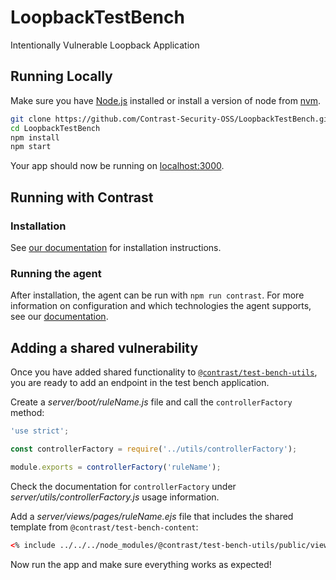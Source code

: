 # LoopbackTestBench
Intentionally Vulnerable Loopback Application

## Running Locally

Make sure you have [Node.js](http://nodejs.org/) installed or install a version of node from [nvm](https://github.com/creationix/nvm).

```sh
git clone https://github.com/Contrast-Security-OSS/LoopbackTestBench.git # or clone your own fork
cd LoopbackTestBench
npm install
npm start
```

Your app should now be running on [localhost:3000](http://localhost:3000/).

## Running with Contrast

### Installation
See [our documentation](https://docs.contrastsecurity.com/installation-nodeinstall.html) for installation instructions.

### Running the agent
After installation, the agent can be run with ```npm run contrast```.
For more information on configuration and which technologies the agent supports, see our [documentation](https://docs.contrastsecurity.com/installation-node.html#node-config).

## Adding a shared vulnerability
Once you have added shared functionality to
[`@contrast/test-bench-utils`](https://github.com/Contrast-Security-OSS/NodeTestBenches/tree/master/test-bench-utils),
you are ready to add an endpoint in the test bench application.

Create a _server/boot/ruleName.js_ file and call the `controllerFactory` method:
```js
'use strict';

const controllerFactory = require('../utils/controllerFactory');

module.exports = controllerFactory('ruleName');
```

Check the documentation for `controllerFactory` under _server/utils/controllerFactory.js_
usage information.

Add a _server/views/pages/ruleName.ejs_ file that includes the shared
template from `@contrast/test-bench-content`:
```html
<% include ../../../node_modules/@contrast/test-bench-utils/public/views/ruleName.ejs %>
```

Now run the app and make sure everything works as expected!
